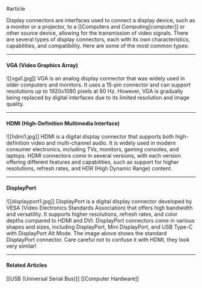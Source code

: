 #article 

Display connectors are interfaces used to connect a display device, such as a monitor or a projector, to a [[Computers and Computing|computer]] or other source device, allowing for the transmission of video signals. There are several types of display connectors, each with its own characteristics, capabilities, and compatibility. Here are some of the most common types:

---
#### VGA (Video Graphics Array)
![[vga1.jpg]]
VGA is an analog display connector that was widely used in older computers and monitors. It uses a 15-pin connector and can support resolutions up to 1920x1080 pixels at 60 Hz. However, VGA is gradually being replaced by digital interfaces due to its limited resolution and image quality.

---
#### HDMI (High-Definition Multimedia Interface)
![[hdmi1.jpg]]
HDMI is a digital display connector that supports both high-definition video and multi-channel audio. It is widely used in modern consumer electronics, including TVs, monitors, gaming consoles, and laptops. HDMI connectors come in several versions, with each version offering different features and capabilities, such as support for higher resolutions, refresh rates, and HDR (High Dynamic Range) content.

---
#### DisplayPort
![[displayport1.jpg]]
DisplayPort is a digital display connector developed by VESA (Video Electronics Standards Association) that offers high bandwidth and versatility. It supports higher resolutions, refresh rates, and color depths compared to HDMI and DVI. DisplayPort connectors come in various shapes and sizes, including DisplayPort, Mini DisplayPort, and USB Type-C with DisplayPort Alt Mode. The image above shows the standard DisplayPort connector. Care careful not to confuse it with HDMI, they look very similar!

---
#### Related Articles

[[USB (Universal Serial Bus)]]
[[Computer Hardware]]

